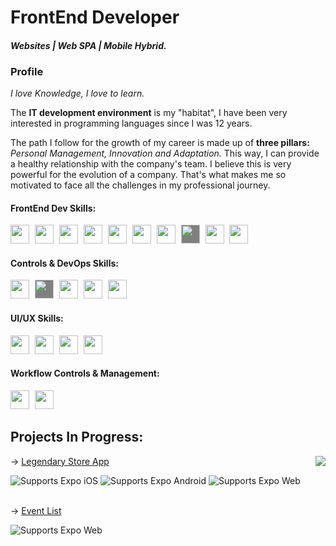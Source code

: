 <div>
  <h1> FrontEnd Developer</h1>
  <h4><i>Websites | Web SPA | Mobile Hybrid.</i></h4>
  <div>
    <h3/> Profile </h3>
    <p> <i>I love Knowledge, I love to learn.</i> </p>
    <p>The <b>IT development environment</b> is my "habitat", I have been very interested in programming languages since
      I was 12 years.</p>
    <p>The path I follow for the growth of my career is made up of <b>three pillars:</b> <i>Personal Management,
        Innovation and Adaptation.</i> This way, I can provide a healthy relationship with the company's team. I believe
      this is very powerful for the evolution of a company. That's what makes me so motivated to face all the challenges
      in my professional journey.</p>
  </div>
  <div>
    <h4>FrontEnd Dev Skills:</h4>
    <img style="margin-right: 5px;" src="https://cdn.jsdelivr.net/gh/devicons/devicon/icons/html5/html5-original.svg"
      width="30px" />
    <img style="margin-right: 5px;" src="https://cdn.jsdelivr.net/gh/devicons/devicon/icons/css3/css3-original.svg"
      width="30px" />
    <img style="margin-right: 5px;" src="https://cdn.jsdelivr.net/gh/devicons/devicon/icons/sass/sass-original.svg"
      width="30px" />
    <img style="margin-right: 5px;"
      src="https://cdn.jsdelivr.net/gh/devicons/devicon/icons/javascript/javascript-original.svg" width="30px" />
    <img style="margin-right: 5px;"
      src="https://cdn.jsdelivr.net/gh/devicons/devicon/icons/typescript/typescript-original.svg" width="30px" />
    <img style="margin-right: 5px;" src="https://cdn.jsdelivr.net/gh/devicons/devicon/icons/nodejs/nodejs-original.svg"
      width="30px" />
    <img style="margin-right: 5px;" src="https://cdn.jsdelivr.net/gh/devicons/devicon/icons/react/react-original.svg"
      width="30px" />
    <img style="margin-right: 5px; background-color: grey;" src="https://cdn.jsdelivr.net/gh/devicons/devicon/icons/nextjs/nextjs-original.svg" width="30px" />
    <img style="margin-right: 5px" src="https://cdn.jsdelivr.net/gh/devicons/devicon/icons/redux/redux-original.svg"
      width="30px" />
    <img style="margin-right: 5px" src="https://cdn.jsdelivr.net/gh/devicons/devicon/icons/jest/jest-plain.svg"
      width="30px" />
    <br/>
    <h4>Controls & DevOps Skills: </h4>
    <img style="margin-right: 5px" src="https://cdn.jsdelivr.net/gh/devicons/devicon/icons/git/git-original.svg"
      width="30px" />
    <img style="margin-right: 5px;  background-color: grey"
      src="https://cdn.jsdelivr.net/gh/devicons/devicon/icons/github/github-original.svg" width="30px" />
    <img style="margin-right: 5px" src="https://cdn.jsdelivr.net/gh/devicons/devicon/icons/gitlab/gitlab-original.svg"
      width="30px" />
    <img style="margin-right: 5px" src="https://cdn.jsdelivr.net/gh/devicons/devicon/icons/docker/docker-original.svg"
      width="30px" />
    <img style="margin-right: 5px" src="https://www.vectorlogo.zone/logos/getpostman/getpostman-icon.svg"
      width="30px" />
    <br />
    <h4>UI/UX Skills: </h4>
    <img style="margin-right: 5px;" src="https://cdn.jsdelivr.net/gh/devicons/devicon/icons/figma/figma-original.svg"
      width="30px" />
    <img style="margin-right: 5px;"
      src="https://cdn.jsdelivr.net/gh/devicons/devicon/icons/photoshop/photoshop-plain.svg" width="30px" />
    <img style="margin-right: 5px;" src="https://cdn.jsdelivr.net/gh/devicons/devicon/icons/xd/xd-plain.svg"
      width="30px" />
    <img style="margin-right: 5px;"
      src="https://cdn.jsdelivr.net/gh/devicons/devicon/icons/devicon/devicon-original.svg" width="30px" />
    <br />
    <h4>Workflow Controls & Management:</h4>
    <img style="margin-right: 5px;" src="https://asset.brandfetch.io/idU6lzwMYA/idMaCKxlWy.svg" width="30px" />
    <img style="margin-right: 5px;" src="https://www.vectorlogo.zone/logos/monday/monday-icon.svg" width="30px" />
  </div>
  <div>
    <h2>Projects In Progress: </h2>
    <a href="https://github.com/anuraghazra/github-readme-stats">
      <img style="margin-bottom:30px" align="right" src="https://github-readme-stats.vercel.app/api?username=djonatanAbreu&show_icons=true&theme=radical" />
    </a>
    →
    <a style="margin-bottom: 3px;" href="https://github.com/Djonatanabreu/legendary-store-mobile">Legendary Store
      App</a>
    <p>
      <!-- iOS -->
      <img alt="Supports Expo iOS" longdesc="Supports Expo iOS"
        src="https://img.shields.io/badge/iOS-4630EB.svg?style=flat-square&logo=APPLE&labelColor=999999&logoColor=fff" />
      <!-- Android -->
      <img alt="Supports Expo Android" longdesc="Supports Expo Android"
        src="https://img.shields.io/badge/Android-4630EB.svg?style=flat-square&logo=ANDROID&labelColor=A4C639&logoColor=fff" />
      <!-- Web -->
      <img alt="Supports Expo Web" longdesc="Supports Expo Web"
        src="https://img.shields.io/badge/web-4630EB.svg?style=flat-square&logo=GOOGLE-CHROME&labelColor=4285F4&logoColor=fff" />
    </p>
    <br />
    →
    <a href="https://github.com/Djonatanabreu/event-list-app">Event List</a>
    <br />
    <p>
      <!-- Web -->
      <img alt="Supports Expo Web" longdesc="Supports Expo Web"
        src="https://img.shields.io/badge/web-4630EB.svg?style=flat-square&logo=GOOGLE-CHROME&labelColor=4285F4&logoColor=fff" />
    </p>
  </div>
</div>
